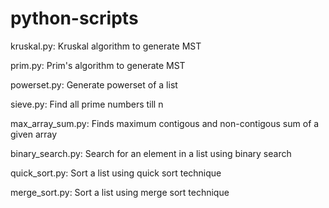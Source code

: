# python-scripts

kruskal.py: Kruskal algorithm to generate MST

prim.py: Prim's algorithm to generate MST

powerset.py: Generate powerset of a list

sieve.py: Find all prime numbers till n

max_array_sum.py: Finds maximum contigous and non-contigous sum of a given array

binary_search.py: Search for an element in a list using binary search

quick_sort.py: Sort a list using quick sort technique

merge_sort.py: Sort a list using merge sort technique
